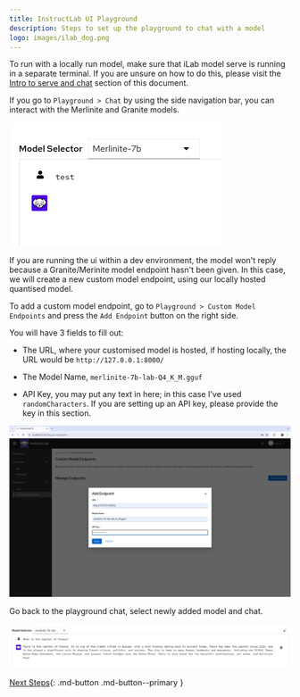 ```yaml
---
title: InstructLab UI Playground
description: Steps to set up the playground to chat with a model
logo: images/ilab_dog.png
---
```


To run with a locally run model, make sure that iLab model serve is running in a separate terminal. If you are unsure on how to do this, please visit the [Intro to serve and chat](../getting-started/serve_and_chat.md) section of this document.

If you go to `Playground > Chat` by using the side navigation bar, you can interact with the Merlinite and Granite models. 

![UI No Model Response](../images/user-interface/ui_no_model_response.png)

If you are running the ui within a dev environment, the model won't reply because a Granite/Merinite model endpoint hasn't been given. In this case, we will create a new custom model endpoint, using our locally hosted quantised model.

To add a custom model endpoint, go to `Playground > Custom Model Endpoints` and press the `Add Endpoint` button on the right side. 

You will have 3 fields to fill out:

* The URL, where your customised model is hosted, if hosting locally, the URL would be `http://127.0.0.1:8000/`

* The Model Name, `merlinite-7b-lab-Q4_K_M.gguf`

* API Key, you may put any text in here; in this case I've used `randomCharacters`. If you are setting up an API key, please provide the key in this section.

![UI Custom Model Endpoint](../images/user-interface/ui_custom_model_endpoint.png)

Go back to the playground chat, select newly added model and chat.

![UI Model Response](../images/user-interface/ui_model_response.png)

[Next Steps](knowledge_contributions.md){: .md-button .md-button--primary }
